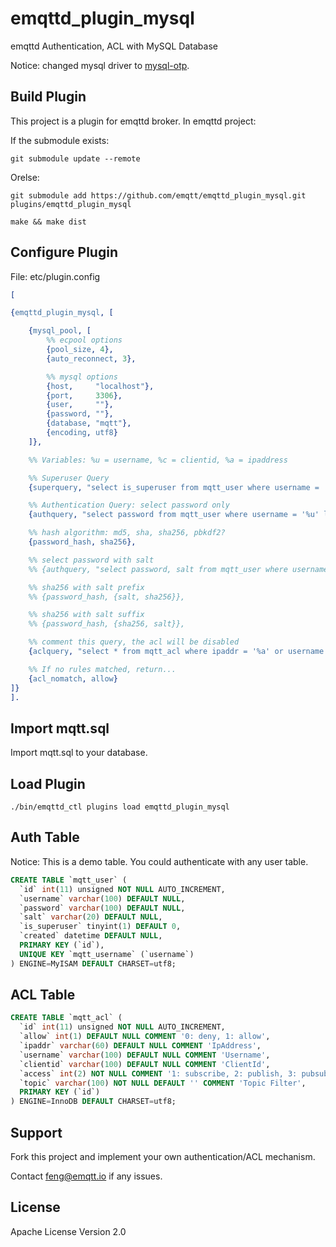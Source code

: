 
emqttd_plugin_mysql
===================

emqttd Authentication, ACL with MySQL Database

Notice: changed mysql driver to [mysql-otp](https://github.com/mysql-otp/mysql-otp).


Build Plugin
------------

This project is a plugin for emqttd broker. In emqttd project:

If the submodule exists:

```
git submodule update --remote
```

Orelse:

```
git submodule add https://github.com/emqtt/emqttd_plugin_mysql.git plugins/emqttd_plugin_mysql

make && make dist
```

Configure Plugin
----------------

File: etc/plugin.config

```erlang
[

{emqttd_plugin_mysql, [

    {mysql_pool, [
        %% ecpool options
        {pool_size, 4},
        {auto_reconnect, 3},

        %% mysql options
        {host,     "localhost"},
        {port,     3306},
        {user,     ""},
        {password, ""},
        {database, "mqtt"},
        {encoding, utf8}
    ]},

    %% Variables: %u = username, %c = clientid, %a = ipaddress

    %% Superuser Query
    {superquery, "select is_superuser from mqtt_user where username = '%u' limit 1"},

    %% Authentication Query: select password only
    {authquery, "select password from mqtt_user where username = '%u' limit 1"},

    %% hash algorithm: md5, sha, sha256, pbkdf2?
    {password_hash, sha256},

    %% select password with salt
    %% {authquery, "select password, salt from mqtt_user where username = '%u'"},

    %% sha256 with salt prefix
    %% {password_hash, {salt, sha256}},

    %% sha256 with salt suffix
    %% {password_hash, {sha256, salt}},

    %% comment this query, the acl will be disabled
    {aclquery, "select * from mqtt_acl where ipaddr = '%a' or username = '%u' or username = '$all' or clientid = '%c'"},

    %% If no rules matched, return...
    {acl_nomatch, allow}
]}
].
```

Import mqtt.sql
---------------

Import mqtt.sql to your database.

Load Plugin
-----------

```
./bin/emqttd_ctl plugins load emqttd_plugin_mysql
```

Auth Table
----------

Notice: This is a demo table. You could authenticate with any user table.

```sql
CREATE TABLE `mqtt_user` (
  `id` int(11) unsigned NOT NULL AUTO_INCREMENT,
  `username` varchar(100) DEFAULT NULL,
  `password` varchar(100) DEFAULT NULL,
  `salt` varchar(20) DEFAULT NULL,
  `is_superuser` tinyint(1) DEFAULT 0,
  `created` datetime DEFAULT NULL,
  PRIMARY KEY (`id`),
  UNIQUE KEY `mqtt_username` (`username`)
) ENGINE=MyISAM DEFAULT CHARSET=utf8;
```

ACL Table
----------

```sql
CREATE TABLE `mqtt_acl` (
  `id` int(11) unsigned NOT NULL AUTO_INCREMENT,
  `allow` int(1) DEFAULT NULL COMMENT '0: deny, 1: allow',
  `ipaddr` varchar(60) DEFAULT NULL COMMENT 'IpAddress',
  `username` varchar(100) DEFAULT NULL COMMENT 'Username',
  `clientid` varchar(100) DEFAULT NULL COMMENT 'ClientId',
  `access` int(2) NOT NULL COMMENT '1: subscribe, 2: publish, 3: pubsub',
  `topic` varchar(100) NOT NULL DEFAULT '' COMMENT 'Topic Filter',
  PRIMARY KEY (`id`)
) ENGINE=InnoDB DEFAULT CHARSET=utf8;
```

Support
-------

Fork this project and implement your own authentication/ACL mechanism.

Contact feng@emqtt.io if any issues.

License
-------

Apache License Version 2.0

